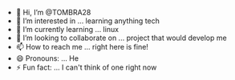 - 👋 Hi, I’m @TOMBRA28
- 👀 I’m interested in ... learning anything tech
- 🌱 I’m currently learning ... linux
- 💞️ I’m looking to collaborate on ... project that would develop me
- 📫 How to reach me ... right here is fine!
- 😄 Pronouns: ... He
- ⚡ Fun fact: ... I can't think of one right now


<!---
TOMBRA28/TOMBRA28 is a ✨ special ✨ repository because its `README.md` (this file) appears on your GitHub profile.
You can click the Preview link to take a look at your changes.
--->
